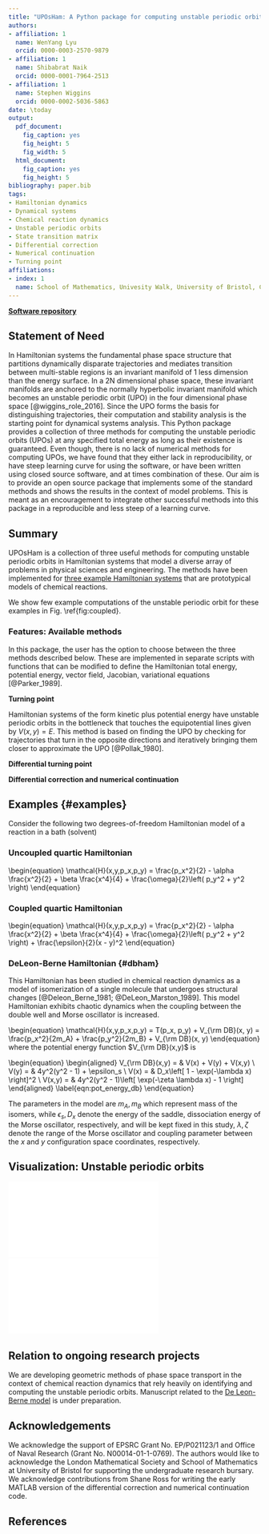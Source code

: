 ```yaml
---
title: "UPOsHam: A Python package for computing unstable periodic orbits in two degrees of freedom Hamiltonian systems"
authors:
- affiliation: 1
  name: WenYang Lyu
  orcid: 0000-0003-2570-9879
- affiliation: 1
  name: Shibabrat Naik
  orcid: 0000-0001-7964-2513
- affiliation: 1
  name: Stephen Wiggins
  orcid: 0000-0002-5036-5863
date: \today
output:
  pdf_document:
    fig_caption: yes
    fig_height: 5
    fig_width: 5
  html_document:
    fig_caption: yes
    fig_height: 5
bibliography: paper.bib
tags:
- Hamiltonian dynamics
- Dynamical systems
- Chemical reaction dynamics
- Unstable periodic orbits
- State transition matrix
- Differential correction
- Numerical continuation
- Turning point
affiliations:
- index: 1
  name: School of Mathematics, Univesity Walk, University of Bristol, Clifton BS8 1TW, Bristol, United Kingdom
---
```


**[Software repository](https://github.com/WenYangLyu/UPOsHam)**

## Statement of Need

In Hamiltonian systems the fundamental phase space structure that partitions dynamically disparate trajectories and mediates transition between multi-stable regions is an invariant manifold of 1 less dimension than the energy surface. In a 2N dimensional phase space, these invariant manifolds are anchored to the normally hyperbolic invariant manifold which becomes an unstable periodic orbit (UPO) in the four dimensional phase space [@wiggins_role_2016]. Since the UPO forms the basis for distinguishing trajectories, their computation and stability analysis is the starting point for dynamical systems analysis. This Python package provides a collection of three methods for computing the unstable periodic orbits (UPOs) at any specified total energy as long as their existence is guaranteed. Even though, there is no lack of numerical methods for computing UPOs, we have found that they either lack in reproducibility, or have steep learning curve for using the software, or have been written using closed source software, and at times combination of these. Our aim is to provide an open source package that implements some of the standard methods and shows the results in the context of model problems. This is meant as an encouragement to integrate other successful methods into this package in a reproducible and less steep of a learning curve. 


## Summary

UPOsHam is a collection of three useful methods for computing unstable periodic orbits in Hamiltonian systems that model a diverse array of problems in physical sciences and engineering. The methods have been implemented for [three example Hamiltonian systems](#examples) that are prototypical models of chemical reactions. 

We show few example computations of the unstable periodic orbit for these examples in Fig. \ref{fig:coupled}.

### Features: Available methods

In this package, the user has the option to choose between the three methods described below. These are implemented in separate scripts with functions that can be modified to define the Hamiltonian total energy, potential energy, vector field, Jacobian, variational equations [@Parker_1989].   

__Turning point__

Hamiltonian systems of the form kinetic plus potential energy have unstable periodic orbits in the bottleneck that touches the equipotential lines given by $V(x,y) = E$. This method is based on finding the UPO by checking for trajectories that turn in the opposite directions and iteratively bringing them closer to approximate the UPO [@Pollak_1980].

__Differential turning point__


__Differential correction and numerical continuation__


## Examples {#examples}

Consider the following two degrees-of-freedom Hamiltonian model of a reaction in a bath (solvent) 

### Uncoupled quartic Hamiltonian

\begin{equation}
    \mathcal{H}(x,y,p_x,p_y) = \frac{p_x^2}{2} - \alpha \frac{x^2}{2} + \beta \frac{x^4}{4} + \frac{\omega}{2}\left( p_y^2 + y^2 \right)
\end{equation}

### Coupled quartic Hamiltonian

\begin{equation}
    \mathcal{H}(x,y,p_x,p_y) = \frac{p_x^2}{2} - \alpha \frac{x^2}{2} + \beta \frac{x^4}{4} + \frac{\omega}{2}\left( p_y^2 + y^2 \right) + \frac{\epsilon}{2}(x - y)^2
\end{equation}


### DeLeon-Berne Hamiltonian {#dbham}

This Hamiltonian has been studied in chemical reaction dynamics as a model of isomerization of a single molecule that undergoes structural changes [@Deleon_Berne_1981; @DeLeon_Marston_1989]. This model Hamiltonian exhibits chaotic dynamics when the coupling between the double well and Morse oscillator is increased.

\begin{equation}
\mathcal{H}(x,y,p_x,p_y) = T(p_x, p_y) + V_{\rm DB}(x, y) = \frac{p_x^2}{2m_A} + \frac{p_y^2}{2m_B} + V_{\rm DB}(x, y)
\end{equation}    
where the potential energy function $V_{\rm DB}(x,y)$ is 

\begin{equation}
\begin{aligned}
V_{\rm DB}(x,y) = &  V(x) + V(y) + V(x,y) \\
V(y) = & 4y^2(y^2 - 1) + \epsilon_s \\
V(x) = & D_x\left[ 1 - \exp(-\lambda x) \right]^2 \\
V(x,y) = & 4y^2(y^2 - 1)\left[ \exp(-\zeta \lambda x) - 1 \right]
\end{aligned}
\label{eqn:pot_energy_db}
\end{equation}

The parameters in the model are $m_A, m_B$ which represent mass of the isomers, while $\epsilon_s, D_x$ denote the energy of the saddle, dissociation energy of the Morse oscillator, respectively, and will be kept fixed in this study, $\lambda, \zeta$ denote the range of the Morse oscillator and coupling parameter between the $x$ and $y$ configuration space coordinates, respectively.

## Visualization: Unstable periodic orbits 

![Comparing the 3 methods for the coupled quartic Hamiltonian \label{fig:allinone_coupled}](allinone_coupled.pdf)
![Comparing the new method for the 3 Hamiltonians \label{fig:allinone_newmethod}](allinone_newmethod.pdf)




## Relation to ongoing research projects

We are developing geometric methods of phase space transport in the context of chemical reaction dynamics that rely heavily on identifying and computing the unstable periodic orbits. Manuscript related to the [De Leon-Berne model](#dbham) is under preparation.


## Acknowledgements

We acknowledge the support of EPSRC Grant No. EP/P021123/1 and Office of Naval Research (Grant No. N00014-01-1-0769). The authors would like to acknowledge the London Mathematical Society and School of Mathematics at University of Bristol for supporting the undergraduate research bursary. We acknowledge contributions from Shane Ross for writing the early MATLAB version of the differential correction and numerical continuation code.


## References

